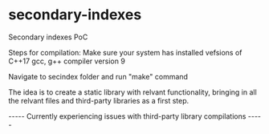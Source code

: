 # secondary-indexes
Secondary indexes PoC

Steps for compilation:
Make sure your system has installed vefsions of 
C++17
gcc, g++ compiler version 9

Navigate to secindex folder and run "make" command

The idea is to create a static library with relvant functionality, bringing in all the relvant files and third-party libraries as a first step.

----- Currently experiencing issues with third-party library compilations -----
